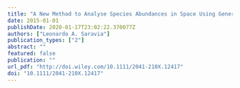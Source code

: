 ```yaml
---
title: "A New Method to Analyse Species Abundances in Space Using Generalized Dimensions"
date: 2015-01-01
publishDate: 2020-01-17T23:02:22.370077Z
authors: ["Leonardo A. Saravia"]
publication_types: ["2"]
abstract: ""
featured: false
publication: ""
url_pdf: "http://doi.wiley.com/10.1111/2041-210X.12417"
doi: "10.1111/2041-210X.12417"
---
```


